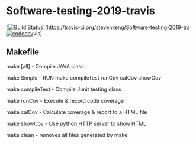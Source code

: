 # Software-testing-2019-travis
[![Build Status](https://travis-ci.org/stevenkeng/Software-testing-2019-travis.svg?branch=master)](https://travis-ci.org/stevenkeng/Software-testing-2019-tra
[![codecov](https://codecov.io/gh/stevenkeng/Software-testing-2019-travis/branch/master/graph/badge.svg)](https://codecov.io/gh/stevenkeng/Software-testing-2019-travis)vis)

## Makefile
make [all]		- Compile JAVA class

make Simple		- RUN make compileTest runCov calCov showCov

make compileTest	- Compile Junit testing class

make runCov		- Execute & record code coverage

make calCov		- Calculate coverage & report to a HTML file

make showCov		- Use python HTTP server to show HTML

make clean		- removes all files generated by make
